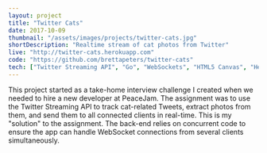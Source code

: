 ```yaml
---
layout: project
title: "Twitter Cats"
date: 2017-10-09
thumbnail: "/assets/images/projects/twitter-cats.jpg"
shortDescription: "Realtime stream of cat photos from Twitter"
live: "http://twitter-cats.herokuapp.com"
code: "https://github.com/brettapeters/twitter-cats"
tech: ["Twitter Streaming API", "Go", "WebSockets", "HTML5 Canvas", "Heroku"]
---
```


This project started as a take-home interview challenge I created when we needed to hire a new developer at PeaceJam. The assignment was to use the Twitter Streaming API to track cat-related Tweets, extract photos from them, and send them to all connected clients in real-time. This is my "solution" to the assignment. The back-end relies on concurrent code to ensure the app can handle WebSocket connections from several clients simultaneously.